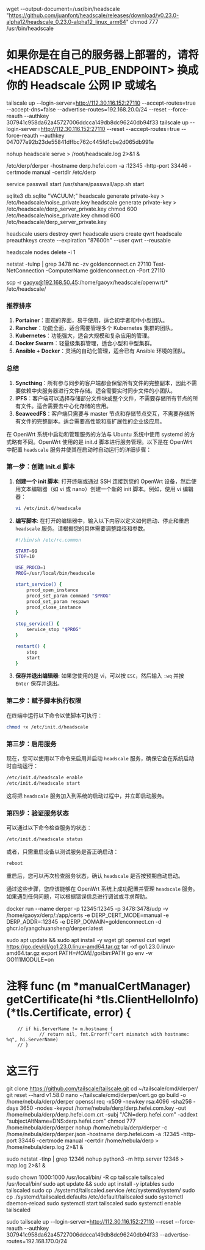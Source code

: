 wget --output-document=/usr/bin/headscale "https://github.com/juanfont/headscale/releases/download/v0.23.0-alpha12/headscale_0.23.0-alpha12_linux_arm64"
chmod 777 /usr/bin/headscale

# 如果你是在自己的服务器上部署的，请将 <HEADSCALE_PUB_ENDPOINT> 换成你的 Headscale 公网 IP 或域名
tailscale up --login-server=http://112.30.116.152:27110 --accept-routes=true --accept-dns=false --advertise-routes=192.168.20.0/24 --reset --force-reauth --authkey 307941c958da62a45727006ddcca149db8dc96240db94f33
tailscale up --login-server=http://112.30.116.152:27110 --reset --accept-routes=true --force-reauth --authkey 047077e92b23de55841dffbc762c445fd1cbe2d065db991e 

nohup headscale serve > /root/headscale.log 2>&1 & 

/etc/derp/derper -hostname derp.hefei.com -a :12345 -http-port 33446 -certmode manual -certdir /etc/derp

service passwall start
/usr/share/passwall/app.sh start

sqlite3 db.sqlite "VACUUM;"
headscale generate private-key > /etc/headscale/noise_private.key
headscale generate private-key > /etc/headscale/derp_server_private.key
chmod 600 /etc/headscale/noise_private.key
chmod 600 /etc/headscale/derp_server_private.key

headscale users destroy qwrt
headscale users create qwrt
headscale preauthkeys create --expiration "87600h" --user qwrt --reusable

headscale nodes delete -i 1

netstat -tulnp | grep 3478
nc -zv goldenconnect.cn 27110
Test-NetConnection -ComputerName goldenconnect.cn -Port 27110

scp -r gaoyx@192.168.50.45:/home/gaoyx/headscale/openwrt/* /etc/headscale/

### 推荐排序

1. **Portainer**：直观的界面，易于使用，适合初学者和中小型团队。
2. **Rancher**：功能全面，适合需要管理多个 Kubernetes 集群的团队。
3. **Kubernetes**：功能强大，适合大规模和复杂应用的管理。
4. **Docker Swarm**：轻量级集群管理，适合小型和中型集群。
5. **Ansible + Docker**：灵活的自动化管理，适合已有 Ansible 环境的团队。

### 总结

1. **Syncthing**：所有参与同步的客户端都会保留所有文件的完整副本，因此不需要依赖中央服务器进行文件存储。适合需要实时同步文件的小团队。
2. **IPFS**：客户端可以选择存储部分文件块或整个文件，不需要存储所有节点的所有文件。适合需要去中心化存储的应用。
3. **SeaweedFS**：客户端只需要与 master 节点和存储节点交互，不需要存储所有文件的完整副本。适合需要高性能和高扩展性的企业级应用。



在 OpenWrt 系统中启动和管理服务的方法与 Ubuntu 系统中使用 systemd 的方式略有不同。OpenWrt 使用的是 init.d 脚本进行服务管理。以下是在 OpenWrt 中配置 `headscale` 服务并使其在启动时自动运行的详细步骤：

### 第一步：创建 Init.d 脚本

1. **创建一个 init 脚本**:
   打开终端或通过 SSH 连接到您的 OpenWrt 设备，然后使用文本编辑器（如 vi 或 nano）创建一个新的 init 脚本。例如，使用 vi 编辑器：
   ```bash
   vi /etc/init.d/headscale
   ```

2. **编写脚本**:
   在打开的编辑器中，输入以下内容以定义如何启动、停止和重启 `headscale` 服务。请根据您的具体需要调整路径和参数。
   ```bash
   #!/bin/sh /etc/rc.common

   START=99
   STOP=10

   USE_PROCD=1
   PROG=/usr/local/bin/headscale

   start_service() {
       procd_open_instance
       procd_set_param command "$PROG"
       procd_set_param respawn
       procd_close_instance
   }

   stop_service() {
       service_stop "$PROG"
   }

   restart() {
       stop
       start
   }
   ```

3. **保存并退出编辑器**:
   如果您使用的是 vi，可以按 `ESC`，然后输入 `:wq` 并按 `Enter` 保存并退出。

### 第二步：赋予脚本执行权限

在终端中运行以下命令以使脚本可执行：
```bash
chmod +x /etc/init.d/headscale
```

### 第三步：启用服务

现在，您可以使用以下命令来启用并启动 `headscale` 服务，确保它会在系统启动时自动运行：
```bash
/etc/init.d/headscale enable
/etc/init.d/headscale start
```

这将把 `headscale` 服务加入到系统的启动过程中，并立即启动服务。

### 第四步：验证服务状态

可以通过以下命令检查服务的状态：
```bash
/etc/init.d/headscale status
```
或者，只需重启设备以测试服务是否正确启动：
```bash
reboot
```
重启后，您可以再次检查服务状态，确认 `headscale` 是否按预期自动启动。

通过这些步骤，您应该能够在 OpenWrt 系统上成功配置并管理 `headscale` 服务。如果遇到任何问题，可以根据错误信息进行调试或寻求帮助。


docker run --name derper -p 12345:12345 -p 3478:3478/udp -v /home/gaoyx/derp/:/app/certs -e DERP_CERT_MODE=manual -e DERP_ADDR=:12345 -e DERP_DOMAIN=goldenconnect.cn -d ghcr.io/yangchuansheng/derper:latest

sudo apt update && sudo  apt install -y wget git openssl curl
wget https://go.dev/dl/go1.23.0.linux-amd64.tar.gz
tar -xf go1.23.0.linux-amd64.tar.gz
export PATH=$HOME/go/bin:$PATH
go env -w GO111MODULE=on


# 注释 func (m *manualCertManager) getCertificate(hi *tls.ClientHelloInfo) (*tls.Certificate, error) {
        // if hi.ServerName != m.hostname {
                // return nil, fmt.Errorf("cert mismatch with hostname: %q", hi.ServerName)
        // }
# 这三行

git clone https://github.com/tailscale/tailscale.git
cd ~/tailscale/cmd/derper/
git reset --hard v1.58.0
nano ~/tailscale/cmd/derper/cert.go
go build -o /home/nebula/derp/derper
openssl req -x509 -newkey rsa:4096 -sha256 -days 3650 -nodes -keyout /home/nebula/derp/derp.hefei.com.key -out /home/nebula/derp/derp.hefei.com.crt -subj "/CN=derp.hefei.com" -addext "subjectAltName=DNS:derp.hefei.com"
chmod 777 /home/nebula/derp/derper
nohup /home/nebula/derp/derper -c /home/nebula/derp/derper.json -hostname derp.hefei.com -a :12345 -http-port 33446 -certmode manual -certdir /home/nebula/derp > /home/nebula/derp.log 2>&1 &

sudo netstat -tlnp | grep 12346
nohup  python3 -m http.server 12346 > map.log 2>&1 &

sudo chown 1000:1000 /usr/local/bin/ -R 
cp tailscale tailscaled /usr/local/bin/
sudo apt update && sudo apt install -y iptables
sudo tailscaled
sudo cp ./systemd/tailscaled.service /etc/systemd/system/
sudo cp ./systemd/tailscaled.defaults /etc/default/tailscaled
sudo systemctl daemon-reload
sudo systemctl start tailscaled
sudo systemctl enable tailscaled






sudo tailscale up --login-server=http://112.30.116.152:27110 --reset --force-reauth --authkey 307941c958da62a45727006ddcca149db8dc96240db94f33 --advertise-routes=192.168.170.0/24